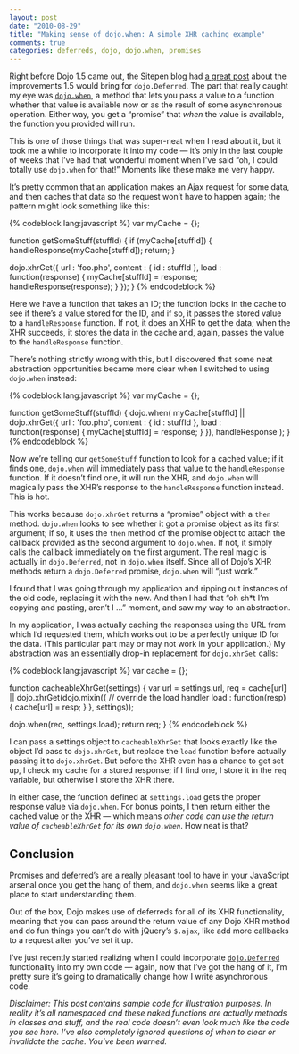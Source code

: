 ```yaml
---
layout: post
date: "2010-08-29"
title: "Making sense of dojo.when: A simple XHR caching example"
comments: true
categories: deferreds, dojo, dojo.when, promises
---
```


<p>Right before Dojo 1.5 came out, the Sitepen blog had <a href="http://www.sitepen.com/blog/2010/05/03/robust-promises-with-dojo-deferred-1-5/">a great post</a> about the improvements 1.5 would bring for <code>dojo.Deferred</code>. The part that really caught my eye was <a href="http://docs.dojocampus.org/dojo/when"><code>dojo.when</code></a>, a method that lets you pass a value to a function whether that value is available now or as the result of some asynchronous operation. Either way, you get a &ldquo;promise&rdquo; that <em>when</em> the value is available, the function you provided will run.</p>

<p>This is one of those things that was super-neat when I read about it, but it took me a while to incorporate it into my code &mdash; it&rsquo;s only in the last couple of weeks that I&rsquo;ve had that wonderful moment when I&rsquo;ve said &ldquo;oh, I could totally use <code>dojo.when</code> for that!&rdquo; Moments like these make me very happy.</p>

<p>It&rsquo;s pretty common that an application makes an Ajax request for some data, and then caches that data so the request won&rsquo;t have to happen again; the pattern might look something like this:</p>

{% codeblock lang:javascript %}
var myCache = {};

function getSomeStuff(stuffId) {
  if (myCache[stuffId]) {
    handleResponse(myCache[stuffId]);
    return;
  }

  dojo.xhrGet({
    url : 'foo.php',
    content : { id : stuffId },
    load : function(response) {
      myCache[stuffId] = response;
      handleResponse(response);
    }
  });
}
{% endcodeblock %}


<p>Here we have a function that takes an ID; the function looks in the cache to see if there&rsquo;s a value stored for the ID, and if so, it passes the stored value to a <code>handleResponse</code> function. If not, it does an XHR to get the data; when the XHR succeeds, it stores the data in the cache and, again, passes the value to the <code>handleResponse</code> function.</p>

<p>There&rsquo;s nothing strictly wrong with this, but I discovered that some neat abstraction opportunities became more clear when I switched to using <code>dojo.when</code> instead:</p>

{% codeblock lang:javascript %}
var myCache = {};

function getSomeStuff(stuffId) {
  dojo.when(
    myCache[stuffId] || dojo.xhrGet({
      url : 'foo.php',
      content : { id : stuffId },
      load : function(response) {
        myCache[stuffId] = response;
      }
    }),
    handleResponse
  );
}
{% endcodeblock %}


<p>Now we&rsquo;re telling our <code>getSomeStuff</code> function to look for a cached value; if it finds one, <code>dojo.when</code> will immediately pass that value to the <code>handleResponse</code> function. If it doesn&rsquo;t find one, it will run the XHR, and <code>dojo.when</code> will magically pass the XHR&rsquo;s response to the <code>handleResponse</code> function instead. This is hot.</p>

<p>This works because <code>dojo.xhrGet</code> returns a &ldquo;promise&rdquo; object with a <code>then</code> method. <code>dojo.when</code> looks to see whether it got a promise object as its first argument; if so, it uses the <code>then</code> method of the promise object to attach the callback provided as the second argument to <code>dojo.when</code>. If not, it simply calls the callback immediately on the first argument. The real magic is actually in <code>dojo.Deferred</code>, not in <code>dojo.when</code> itself. Since all of Dojo&rsquo;s XHR methods return a <code>dojo.Deferred</code> promise, <code>dojo.when</code> will &ldquo;just work.&rdquo;</p>

<p>I found that I was going through my application and ripping out instances of the old code, replacing it with the new. And then I had that &ldquo;oh sh*t I&rsquo;m copying and pasting, aren&rsquo;t I &hellip;&rdquo; moment, and saw my way to an abstraction.</p>

<p>In my application, I was actually caching the responses using the URL from which I&rsquo;d requested them, which works out to be a perfectly unique ID for the data. (This particular part may or may not work in your application.) My abstraction was an essentially drop-in replacement for <code>dojo.xhrGet</code> calls:</p>

{% codeblock lang:javascript %}
var cache = {};

function cacheableXhrGet(settings) {
  var url = settings.url,
      req = cache[url] ||
            dojo.xhrGet(dojo.mixin({
              // override the load handler
              load : function(resp) {
                cache[url] = resp;
              }
            }, settings));

  dojo.when(req, settings.load);
  return req;
}
{% endcodeblock %}


<p>I can pass a settings object to <code>cacheableXhrGet</code> that looks exactly like the object I&rsquo;d pass to <code>dojo.xhrGet</code>, but replace the <code>load</code> function before actually passing it to <code>dojo.xhrGet</code>. But before the XHR even has a chance to get set up, I check my cache for a stored response; if I find one, I store it in the <code>req</code> variable, but otherwise I store the XHR there.</p>

<p>In either case, the function defined at <code>settings.load</code> gets the proper response value via <code>dojo.when</code>. For bonus points, I then return either the cached value or the XHR &mdash; which means <em>other code can use the return value of <code>cacheableXhrGet</code> for its own <code>dojo.when</code></em>. How neat is that?</p>

<h2>Conclusion</h2>

<p>Promises and deferred&rsquo;s are a really pleasant tool to have in your JavaScript arsenal once you get the hang of them, and <code>dojo.when</code> seems like a great place to start understanding them.</p>

<p>Out of the box, Dojo makes use of deferreds for all of its XHR functionality, meaning that you can pass around the return value of any Dojo XHR method and do fun things you can&rsquo;t do with jQuery&rsquo;s <code>$.ajax</code>, like add more callbacks to a request after you&rsquo;ve set it up.</p>

<p>I&rsquo;ve just recently started realizing when I could incorporate <a href="http://docs.dojocampus.org/dojo/Deferred"><code>dojo.Deferred</code></a> functionality into my own code &mdash; again, now that I&rsquo;ve got the hang of it, I&rsquo;m pretty sure it&rsquo;s going to dramatically change how I write asynchronous code.</p>

<p><em>Disclaimer: This post contains sample code for illustration purposes. In reality it&rsquo;s all namespaced and these naked functions are actually methods in classes and stuff, and the real code doesn&rsquo;t even look much like the code you see here. I&rsquo;ve also completely ignored questions of when to clear or invalidate the cache. You&rsquo;ve been warned.</em></p>
